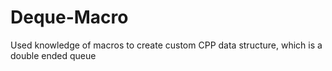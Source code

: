 # Deque-Macro
Used knowledge of macros to create custom CPP data structure, which is a double ended queue
